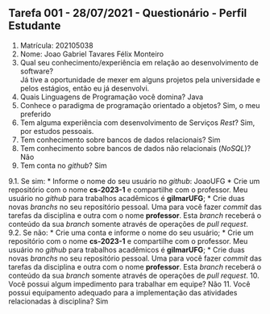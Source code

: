 ## Tarefa 001 - 28/07/2021 - Questionário - Perfil Estudante

1. Matrícula: 202105038
2. Nome: Joao Gabriel Tavares Félix Monteiro
3. Qual seu conhecimento/experiência em relação ao desenvolvimento de software?  
   Já tive a oportunidade de mexer em alguns projetos pela universidade e pelos estágios,
   então eu já desenvolvi.
4. Quais Linguagens de Programação você domina? Java
5. Conhece o paradigma de programação orientado a objetos? Sim, o meu preferido
6. Tem alguma experiência com desenvolvimento de Serviços _Rest_? Sim, por estudos pessoais.
7. Tem conhecimento sobre bancos de dados relacionais? Sim
8. Tem conhecimento sobre bancos de dados não relacionais (_NoSQL_)? Não
9.  Tem conta no _github_? Sim

  9.1.  Se sim:
      * Informe o nome do seu usuário no _github_: JoaoUFG
      * Crie um repositório com o nome **cs-2023-1** e compartilhe com o professor. Meu usuário no _github_ para trabalhos acadêmicos é **gilmarUFG**;
      * Crie duas novas _branchs_ no seu repositório pessoal. Uma para você fazer _commit_ das tarefas da disciplina e outra com o nome **professor**. Esta _branch_ receberá o conteúdo da sua _branch_ somente através de operações de _pull request_.
      9.2.  Se não:
      *  Crie uma conta e informe o nome do seu usuário;
      *  Crie um repositório com o nome **cs-2023-1** e compartilhe com o professor.  Meu usuário no _github_ para trabalhos acadêmicos é **gilmarUFG**;
      * Crie duas novas _branchs_ no seu repositório pessoal. Uma para você fazer _commit_ das tarefas da disciplina e outra com o nome **professor**. Esta _branch_ receberá o conteúdo da sua _branch_ somente através de operações de _pull request_.
10. Você possui algum impedimento para trabalhar em equipe? Não
11. Você possui equipamento adequado para a implementação das atividades relacionadas à disciplina? Sim


